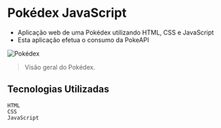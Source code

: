 # Pokédex JavaScript

- Aplicação web de uma Pokédex utilizando HTML, CSS e JavaScript
- Esta aplicação efetua o consumo da PokeAPI

<img src="/assets/main.png" alt="Pokédex">

> Visão geral do Pokédex.

## **Tecnologias Utilizadas**

```
HTML
CSS
JavaScript
```
